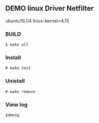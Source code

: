 ## DEMO linux Driver Netfilter
ubuntu16.04 linux-kernel=4.15
### BUILD
```
$ make all

```

### Install 
```
# make test
```

### Unistall
```
# make remove
```
### View log
```
$dmesg
```
